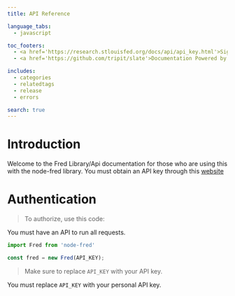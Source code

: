 ```yaml
---
title: API Reference

language_tabs:
  - javascript

toc_footers:
  - <a href='https://research.stlouisfed.org/docs/api/api_key.html'>Sign Up for a Developer Key</a>
  - <a href='https://github.com/tripit/slate'>Documentation Powered by Slate</a>

includes:
  - categories
  - relatedtags
  - release
  - errors

search: true
---
```


# Introduction

Welcome to the Fred Library/Api documentation for those who are using this with the node-fred library. You must obtain an API key through this [website](https://research.stlouisfed.org/docs/api/api_key.html)

# Authentication

> To authorize, use this code:

You must have an API to run all requests.


```javascript
import Fred from 'node-fred'

const fred = new Fred(API_KEY);
```

> Make sure to replace `API_KEY` with your API key.


<aside class="notice">
You must replace <code>API_KEY</code> with your personal API key.
</aside>